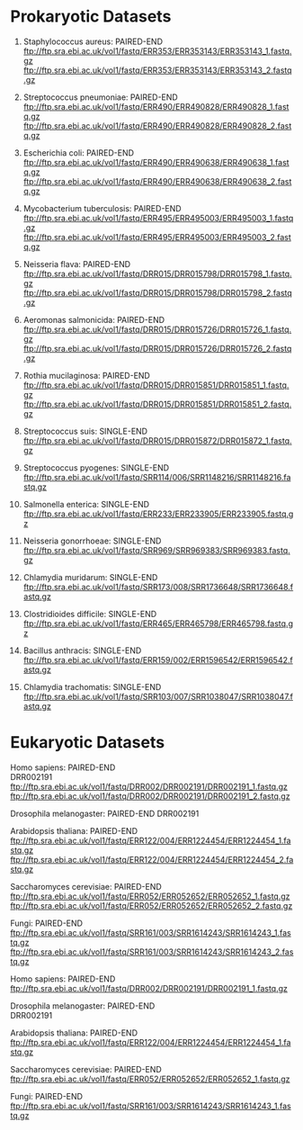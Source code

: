 # Prokaryotic Datasets

1.	Staphylococcus aureus: PAIRED-END	
ftp://ftp.sra.ebi.ac.uk/vol1/fastq/ERR353/ERR353143/ERR353143_1.fastq.gz	
ftp://ftp.sra.ebi.ac.uk/vol1/fastq/ERR353/ERR353143/ERR353143_2.fastq.gz

2.	Streptococcus pneumoniae: PAIRED-END	
ftp://ftp.sra.ebi.ac.uk/vol1/fastq/ERR490/ERR490828/ERR490828_1.fastq.gz	
ftp://ftp.sra.ebi.ac.uk/vol1/fastq/ERR490/ERR490828/ERR490828_2.fastq.gz

3.	Escherichia coli: PAIRED-END	
ftp://ftp.sra.ebi.ac.uk/vol1/fastq/ERR490/ERR490638/ERR490638_1.fastq.gz	
ftp://ftp.sra.ebi.ac.uk/vol1/fastq/ERR490/ERR490638/ERR490638_2.fastq.gz

4.	Mycobacterium tuberculosis: PAIRED-END	
ftp://ftp.sra.ebi.ac.uk/vol1/fastq/ERR495/ERR495003/ERR495003_1.fastq.gz	
ftp://ftp.sra.ebi.ac.uk/vol1/fastq/ERR495/ERR495003/ERR495003_2.fastq.gz

5.	Neisseria flava: PAIRED-END	
ftp://ftp.sra.ebi.ac.uk/vol1/fastq/DRR015/DRR015798/DRR015798_1.fastq.gz	
ftp://ftp.sra.ebi.ac.uk/vol1/fastq/DRR015/DRR015798/DRR015798_2.fastq.gz

6.	Aeromonas salmonicida: PAIRED-END	
ftp://ftp.sra.ebi.ac.uk/vol1/fastq/DRR015/DRR015726/DRR015726_1.fastq.gz	
ftp://ftp.sra.ebi.ac.uk/vol1/fastq/DRR015/DRR015726/DRR015726_2.fastq.gz

7.	Rothia mucilaginosa: PAIRED-END	
ftp://ftp.sra.ebi.ac.uk/vol1/fastq/DRR015/DRR015851/DRR015851_1.fastq.gz	
ftp://ftp.sra.ebi.ac.uk/vol1/fastq/DRR015/DRR015851/DRR015851_2.fastq.gz

8.	Streptococcus suis: SINGLE-END	
ftp://ftp.sra.ebi.ac.uk/vol1/fastq/DRR015/DRR015872/DRR015872_1.fastq.gz	

9.	Streptococcus pyogenes: SINGLE-END	
ftp://ftp.sra.ebi.ac.uk/vol1/fastq/SRR114/006/SRR1148216/SRR1148216.fastq.gz	

10.	Salmonella enterica: SINGLE-END	
ftp://ftp.sra.ebi.ac.uk/vol1/fastq/ERR233/ERR233905/ERR233905.fastq.gz	

11.	Neisseria gonorrhoeae: SINGLE-END	
ftp://ftp.sra.ebi.ac.uk/vol1/fastq/SRR969/SRR969383/SRR969383.fastq.gz	

12.	Chlamydia muridarum: SINGLE-END	
ftp://ftp.sra.ebi.ac.uk/vol1/fastq/SRR173/008/SRR1736648/SRR1736648.fastq.gz	

13.	Clostridioides difficile: SINGLE-END	
ftp://ftp.sra.ebi.ac.uk/vol1/fastq/ERR465/ERR465798/ERR465798.fastq.gz	

14.	Bacillus anthracis: SINGLE-END	
ftp://ftp.sra.ebi.ac.uk/vol1/fastq/ERR159/002/ERR1596542/ERR1596542.fastq.gz	

15.	Chlamydia trachomatis: SINGLE-END	
ftp://ftp.sra.ebi.ac.uk/vol1/fastq/SRR103/007/SRR1038047/SRR1038047.fastq.gz	


# Eukaryotic Datasets

Homo sapiens: PAIRED-END		
DRR002191
ftp://ftp.sra.ebi.ac.uk/vol1/fastq/DRR002/DRR002191/DRR002191_1.fastq.gz
ftp://ftp.sra.ebi.ac.uk/vol1/fastq/DRR002/DRR002191/DRR002191_2.fastq.gz

Drosophila melanogaster: PAIRED-END	
DRR002191

Arabidopsis thaliana: PAIRED-END		
ftp://ftp.sra.ebi.ac.uk/vol1/fastq/ERR122/004/ERR1224454/ERR1224454_1.fastq.gz
ftp://ftp.sra.ebi.ac.uk/vol1/fastq/ERR122/004/ERR1224454/ERR1224454_2.fastq.gz

Saccharomyces cerevisiae: PAIRED-END		
ftp://ftp.sra.ebi.ac.uk/vol1/fastq/ERR052/ERR052652/ERR052652_1.fastq.gz
ftp://ftp.sra.ebi.ac.uk/vol1/fastq/ERR052/ERR052652/ERR052652_2.fastq.gz

Fungi: PAIRED-END		
ftp://ftp.sra.ebi.ac.uk/vol1/fastq/SRR161/003/SRR1614243/SRR1614243_1.fastq.gz
ftp://ftp.sra.ebi.ac.uk/vol1/fastq/SRR161/003/SRR1614243/SRR1614243_2.fastq.gz

Homo sapiens: PAIRED-END		
ftp://ftp.sra.ebi.ac.uk/vol1/fastq/DRR002/DRR002191/DRR002191_1.fastq.gz

Drosophila melanogaster: PAIRED-END		
DRR002191

Arabidopsis thaliana: PAIRED-END		
ftp://ftp.sra.ebi.ac.uk/vol1/fastq/ERR122/004/ERR1224454/ERR1224454_1.fastq.gz

Saccharomyces cerevisiae: PAIRED-END		
ftp://ftp.sra.ebi.ac.uk/vol1/fastq/ERR052/ERR052652/ERR052652_1.fastq.gz

Fungi: PAIRED-END		
ftp://ftp.sra.ebi.ac.uk/vol1/fastq/SRR161/003/SRR1614243/SRR1614243_1.fastq.gz

